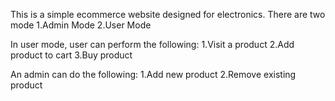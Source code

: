 This is a simple ecommerce website designed for electronics.
There are two mode
  1.Admin Mode
  2.User Mode
  
In user mode, user can perform the following:
  1.Visit a product
  2.Add product to cart
  3.Buy product
  
An admin can do the following:
  1.Add new product
  2.Remove existing product
